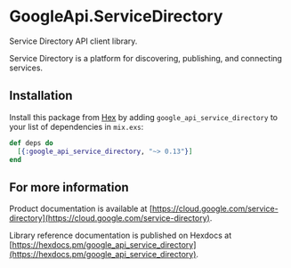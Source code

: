 # GoogleApi.ServiceDirectory

Service Directory API client library.

Service Directory is a platform for discovering, publishing, and connecting services. 

## Installation

Install this package from [Hex](https://hex.pm) by adding
`google_api_service_directory` to your list of dependencies in `mix.exs`:

```elixir
def deps do
  [{:google_api_service_directory, "~> 0.13"}]
end
```

## For more information

Product documentation is available at [https://cloud.google.com/service-directory](https://cloud.google.com/service-directory).

Library reference documentation is published on Hexdocs at
[https://hexdocs.pm/google_api_service_directory](https://hexdocs.pm/google_api_service_directory).
